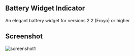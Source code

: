 ## Battery Widget Indicator

An elegant battery widget for versions 2.2 (Froyo) or higher


## Screenshot

![screenshot1](http://ubuntuone.com/1CvjymEdO7uqHfng6lDOyv)

